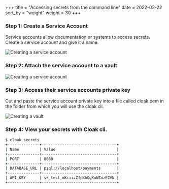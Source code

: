 +++
title = "Accessing secrets from the command line"
date = 2022-02-22
sort_by = "weight" 
weight = 30
+++

### Step 1: Create a Service Account

Service accounts allow documentation or systems to access secrets. Create a service account and give it a name.

![Creating a service account](/docs/getting-started/create-service-account.png)

### Step 2: Attach the service account to a vault

![Creating a service account](/docs/getting-started/attach-service-account.png)

### Step 3: Access their service accounts private key

Cut and paste the service account private key into a file called cloak.pem in the folder from which you will use the cloak cli.

![Creating a vault](/docs/getting-started/show-private-key.png)

### Step 4: View your secrets with Cloak cli.

```sh
$ cloak secrets
+--------------+---------------------------------+
| Name         | Value                           |
+--------------+---------------------------------+
| PORT         | 8080                            |
+--------------+---------------------------------+
| DATABASE_URL | psql://localhost/payments       |
+--------------+---------------------------------+
| API_KEY      | sk_test_mKciizZfpXhQgXoNZmzECVN |
+--------------+---------------------------------+
```